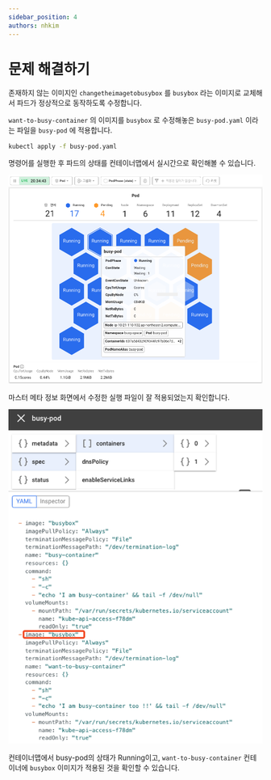 ```yaml
---
sidebar_position: 4
authors: nhkim
---
```


# 문제 해결하기

존재하지 않는 이미지인 `changetheimagetobusybox` 를 `busybox` 라는 이미지로 교체해서 파드가 정상적으로 동작하도록 수정합니다.

`want-to-busy-container` 의 이미지를 `busybox` 로 수정해놓은 `busy-pod.yaml` 이라는 파일을 `busy-pod` 에 적용합니다.

```bash
kubectl apply -f busy-pod.yaml
```

명령어를 실행한 후 파드의 상태를 컨테이너맵에서 실시간으로 확인해볼 수 있습니다.

![solve-problem-map](./img/solve-problem-map.png)

마스터 메타 정보 화면에서 수정한 실행 파일이 잘 적용되었는지 확인합니다.

![solve-problem-meta](./img/solve-problem-meta.png)

컨테이너맵에서 busy-pod의 상태가 Running이고, `want-to-busy-container` 컨테이너에 `busybox` 이미지가 적용된 것을 확인할 수 있습니다.

